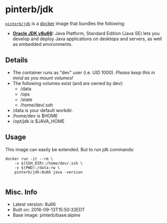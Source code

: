 # pinterb/jdk  

[`pinterb/jdk`][1] is a [docker][2] image that bundles the following:  
* **[Oracle JDK v8u66][3]:** Java Platform, Standard Edition (Java SE) lets you develop and deploy Java applications on desktops and servers, as well as embedded environments.  

## Details
* The container runs as "dev" user (i.e. UID 1000). *Please keep this in mind as you mount volumes!* 
* The following volumes exist (and are owned by dev):  
  - /data
  - /ops
  - /state
  - /home/dev/.ssh
* /data is your default workdir.   
* /home/dev is $HOME  
* /opt/jdk is $JAVA_HOME  

## Usage 
This image can easily be extended.  But to run jdk commands:

````
docker run -it --rm \
	-v $(SSH_DIR):/home/dev/.ssh \
	-v $(PWD):/data:rw \
	pinterb/jdk:8u66 java -version
		
````

## Misc. Info 
* Latest version: 8u66  
* Built on: 2016-09-13T15:50:32EDT   
* Base image: pinterb/base:alpine   


[1]: https://hub.docker.com/r/pinterb/jdk/   
[2]: https://docker.com 
[3]: http://www.oracle.com/technetwork/java/javase/overview/index.html